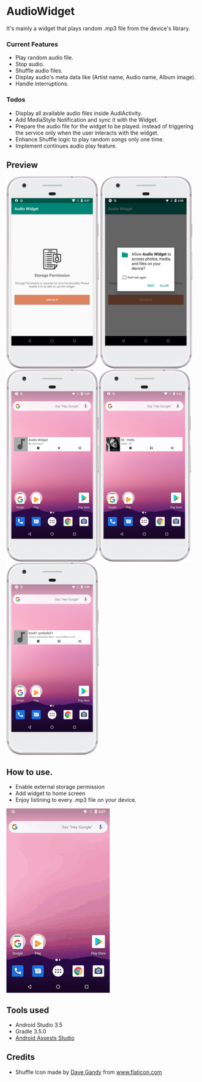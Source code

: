 # AudioWidget 
It's mainly a widget that plays random .mp3 file from the device's library.
### Current Features 

* Play random audio file.
* Stop audio.
* Shuffle audio files. 
* Display audio's meta data like (Artist name, Audio name, Album image).
* Handle interruptions.

### Todos 

* Display all available audio files inside AudiActivity.
* Add MediaStyle Notification and sync it with the Widget.
* Prepare the audio file for the widget to be played. instead of triggering the service only when the user interacts with the widget.
* Enhance Shuffle logic to play random songs only one time.
* Implement continues audio play feature. 

## Preview 

<img src="https://github.com/MohNage7/AudioWidget/blob/master/art/device-2019-12-02-003011.png"  width="241" height="500" /> <img src="https://github.com/MohNage7/AudioWidget/blob/master/art/device-2019-12-02-000106.png"   width="241" height="500" />
<img src="https://github.com/MohNage7/AudioWidget/blob/master/art/device-2019-12-01-235821.png"  width="241" height="500" /><img src="https://github.com/MohNage7/AudioWidget/blob/master/art/device-2019-12-02-002528.png"  width="241" height="500" />
<img src="https://github.com/MohNage7/AudioWidget/blob/master/art/device-2019-12-02-000254.png"  width="241" height="500" />


## How to use.
* Enable external storage permission 
* Add widget to home screen 
* Enjoy listining to every .mp3 file on your device.

<img src="https://github.com/MohNage7/AudioWidget/blob/master/art/device-2019-12-02-005436.gif"  width="270" height="480" />


## Tools used
* Android Studio 3.5
* Gradle 3.5.0
* [Android Assests Studio](https://romannurik.github.io/AndroidAssetStudio/)

## Credits 
* Shuffle Icon made by [Dave Gandy](https://www.flaticon.com/authors/dave-gandy) from www.flaticon.com
